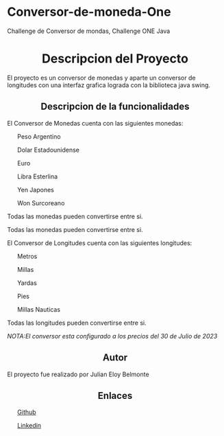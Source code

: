 # Conversor-de-moneda-One
Challenge de Conversor de mondas, Challenge ONE Java
<h1 align="center">Descripcion del Proyecto </h1>
<p>El proyecto es un conversor de monedas y aparte un conversor de longitudes con una interfaz grafica lograda con la biblioteca java swing.</p>
<h2 align="center">Descripcion de la funcionalidades</h2>
<p>El Conversor de Monedas cuenta con las siguientes monedas:</p>
<ul>Peso Argentino</ul>
<ul>Dolar Estadounidense</ul>
<ul>Euro</ul>
<ul>Libra Esterlina</ul>
<ul>Yen Japones</ul>
<ul>Won Surcoreano</ul>
<p>Todas las monedas pueden convertirse entre si.</p>
<p>Todas las monedas pueden convertirse entre si.</p>
<p>El Conversor de Longitudes cuenta con las siguientes longitudes:</p>
<ul>Metros</ul>
<ul>Millas</ul>
<ul>Yardas</ul>
<ul>Pies</ul>
<ul>Millas Nauticas</ul>
<p>Todas las longitudes pueden convertirse entre si.</p>
<em>NOTA:El conversor esta configurado a los precios del 30 de Julio de 2023 </em>
<h2 align="center">Autor</h2>
<p>El proyecto fue realizado por Julian Eloy Belmonte</p>
<h2 align="center">Enlaces</h2>
<ul><A HREF="https://github.com/JulianJava">Github</A></ul>
<ul><A HREF="https://www.linkedin.com/in/julian-eloy-belmonte-158612270/">Linkedin</A></ul>
